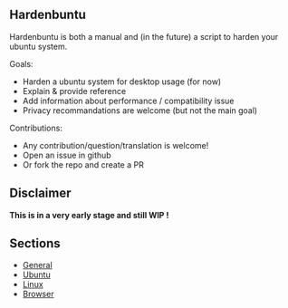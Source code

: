 ## Hardenbuntu

Hardenbuntu is both a manual and (in the future) a script to harden your ubuntu system.

Goals:
* Harden a ubuntu system for desktop usage (for now)
* Explain & provide reference
* Add information about performance / compatibility issue
* Privacy recommandations are welcome (but not the main goal)

Contributions:
* Any contribution/question/translation is welcome!
* Open an issue in github
* Or fork the repo and create a PR

## Disclaimer

**This is in a very early stage and still WIP !**

## Sections

* [General](general.md)
* [Ubuntu](ubuntu.md)
* [Linux](linux.md)
* [Browser](browser.md)



